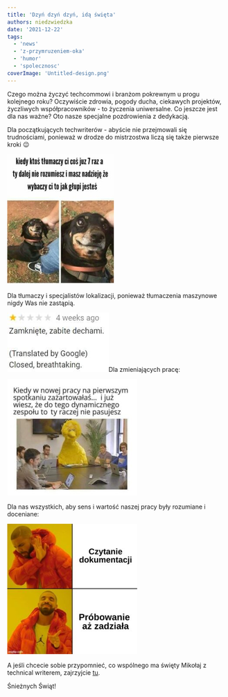 ```yaml
---
title: 'Dzyń dzyń dzyń, idą święta'
authors: niedzwiedzka
date: '2021-12-22'
tags:
  - 'news'
  - 'z-przymruzeniem-oka'
  - 'humor'
  - 'spolecznosc'
coverImage: 'Untitled-design.png'
---
```


Czego można życzyć techcommowi i branżom pokrewnym u progu kolejnego roku?
Oczywiście zdrowia, pogody ducha, ciekawych projektów, życzliwych
współpracowników - to życzenia uniwersalne. Co jeszcze jest dla nas ważne? Oto
nasze specjalne pozdrowienia z dedykacją.

<!--truncate-->

Dla początkujących techwriterów - abyście nie przejmowali się trudnościami,
ponieważ w drodze do mistrzostwa liczą się także pierwsze kroki 😉

[![](images/piesek-246x300.jpg)](http://techwriter.pl/wp-content/uploads/2021/12/piesek.jpg)

Dla tłumaczy i specjalistów lokalizacji, ponieważ tłumaczenia maszynowe nigdy
Was nie zastąpią.

[![](images/tlumoczenie.jpg)](http://techwriter.pl/wp-content/uploads/2021/12/tlumoczenie.jpg)Dla
zmieniających pracę:

[![](images/nowapraca-300x268.jpg)](http://techwriter.pl/wp-content/uploads/2021/12/nowapraca.jpg)

Dla nas wszystkich, aby sens i wartość naszej pracy były rozumiane i doceniane:

[![](images/czytanie-300x300.jpg)](http://techwriter.pl/wp-content/uploads/2021/12/czytanie.jpg)

A jeśli chcecie sobie przypomnieć, co wspólnego ma święty Mikołaj z technical
writerem, zajrzyjcie
[tu](http://techwriter.pl/swiety-mikolaj-co-ma-wspolnego-z-technical-writerem/).

Śnieżnych Świąt!
